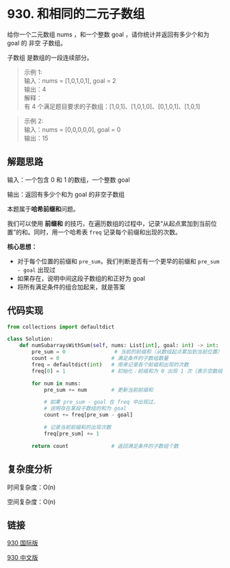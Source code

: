 # 930. 和相同的二元子数组

给你一个二元数组 nums ，和一个整数 goal ，请你统计并返回有多少个和为 goal 的 非空 子数组。

子数组 是数组的一段连续部分。

>示例 1:  
输入：nums = [1,0,1,0,1], goal = 2  
输出：4  
解释：  
有 4 个满足题目要求的子数组：[1,0,1]、[1,0,1,0]、[0,1,0,1]、[1,0,1]

>示例 2:  
输入：nums = [0,0,0,0,0], goal = 0  
输出：15   

## 解题思路
输入：一个包含 0 和 1 的数组，一个整数 goal

输出：返回有多少个和为 goal 的非空子数组

本题属于**哈希前缀和**问题。

我们可以使用 **前缀和** 的技巧，在遍历数组的过程中，记录“从起点累加到当前位置”的和。同时，用一个哈希表 `freq` 记录每个前缀和出现的次数。

**核心思想：**  
- 对于每个位置的前缀和 `pre_sum`，我们判断是否有一个更早的前缀和 `pre_sum - goal` 出现过
- 如果存在，说明中间这段子数组的和正好为 goal
- 将所有满足条件的组合加起来，就是答案

## 代码实现

```python
from collections import defaultdict

class Solution:
    def numSubarraysWithSum(self, nums: List[int], goal: int) -> int:
        pre_sum = 0                # 当前的前缀和（从数组起点累加到当前位置）
        count = 0                 # 满足条件的子数组数量
        freq = defaultdict(int)   # 用来记录各个前缀和出现的次数
        freq[0] = 1               # 初始化：前缀和为 0 出现 1 次（表示空数组）

        for num in nums:
            pre_sum += num        # 更新当前前缀和

            # 如果 pre_sum - goal 在 freq 中出现过，
            # 说明存在某段子数组的和为 goal
            count += freq[pre_sum - goal]

            # 记录当前前缀和的出现次数
            freq[pre_sum] += 1

        return count              # 返回满足条件的子数组个数
```

## 复杂度分析

时间复杂度：O(n)

空间复杂度：O(n)

## 链接

[930 国际版](https://leetcode.com/problems/binary-subarrays-with-sum/)

[930 中文版](https://leetcode.cn/problems/binary-subarrays-with-sum/)
